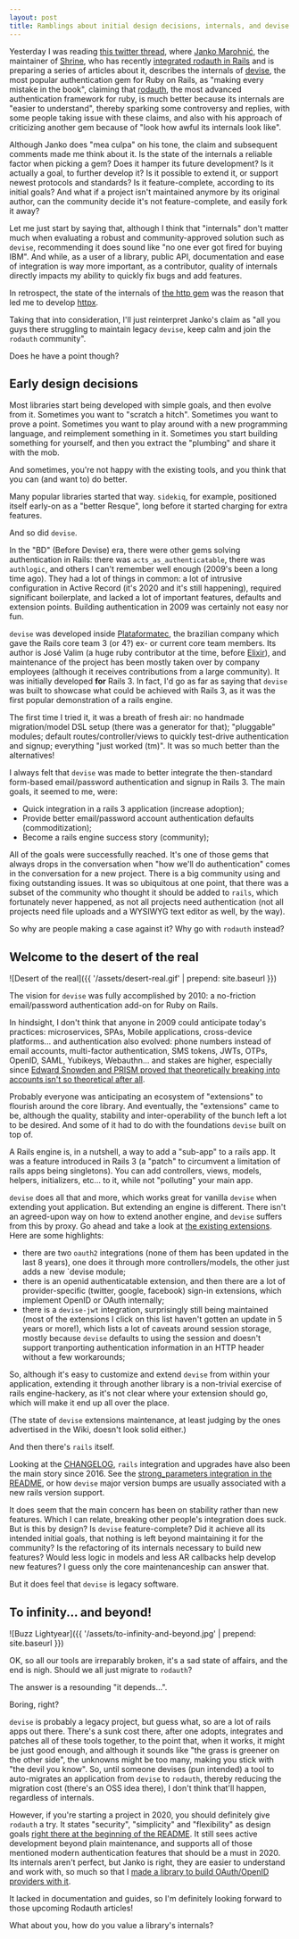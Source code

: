 ```yaml
---
layout: post
title: Ramblings about initial design decisions, internals, and devise
---
```


Yesterday I was reading [this twitter thread](https://twitter.com/jankomarohnic/status/1286640026588151808), where [Janko Marohnić](https://twitter.com/jankomarohnic), the maintainer of [Shrine](https://github.com/shrinerb/shrine), who has recently [integrated rodauth in Rails](https://github.com/janko/rodauth-rails) and is preparing a series of articles about it, describes the internals of [devise](https://github.com/heartcombo/devise), the most popular authentication gem for Ruby on Rails, as "making every mistake in the book", claiming that [rodauth](https://github.com/jeremyevans/rodauth), the most advanced authentication framework for ruby, is much better because its internals are "easier to understand", thereby sparking some controversy and replies, with some people taking issue with these claims, and also with his approach of criticizing another gem because of "look how awful its internals look like".


Although Janko does "mea culpa" on his tone, the claim and subsequent comments made me think about it. Is the state of the internals a reliable factor when picking a gem? Does it hamper its future development? Is it actually a goal, to further develop it?  Is it possible to extend it, or support newest protocols and standards? Is it feature-complete, according to its initial goals? And what if a project isn't maintained anymore by its original author, can the community decide it's not feature-complete, and easily fork it away?


Let me just start by saying that, although I think that "internals" don't matter much when evaluating a robust and community-approved solution such as `devise`, recommending it does sound like "no one ever got fired for buying IBM". And while, as a user of a library, public API, documentation and ease of integration is way more important, as a contributor, quality of internals directly impacts my ability to quickly fix bugs and add features.


In retrospect, the state of the internals of [the http gem](https://github.com/httprb/http) was the reason that led me to develop [httpx](https://gitlab.com/honeyryderchuck/httpx).


Taking that into consideration, I'll just reinterpret Janko's claim as "all you guys there struggling to maintain legacy `devise`, keep calm and join the `rodauth` community".


Does he have a point though?


## Early design decisions


Most libraries start being developed with simple goals, and then evolve from it. Sometimes you want to "scratch a hitch". Sometimes you want to prove a point. Sometimes you want to play around with a new programming language, and reimplement something in it. Sometimes you start building something for yourself, and then you extract the "plumbing" and share it with the mob.

And sometimes, you're not happy with the existing tools, and you think that you can (and want to) do better.

Many popular libraries started that way. `sidekiq`, for example, positioned itself early-on as a "better Resque", long before it started charging for extra features.

And so did `devise`.

In the "BD" (Before Devise) era, there were other gems solving authentication in Rails: there was `acts_as_authenticatable`, there was `authlogic`, and others I can't remember well enough (2009's been a long time ago). They had a lot of things in common: a lot of intrusive configuration in Active Record (it's 2020 and it's still happening), required significant boilerplate, and lacked a lot of important features, defaults and extension points. Building authentication in 2009 was certainly not easy nor fun.


`devise` was developed inside [Plataformatec](https://www.plataformatec.com/), the brazilian company which gave the Rails core team 3 (or 4?) ex- or current core team members. Its author is José Valim (a huge ruby contributor at the time, before [Elixir](https://elixir-lang.org/)), and maintenance of the project has been mostly taken over by company employees (although it receives contributions from a large community). It was initially developed **for** Rails 3. In fact, I'd go as far as saying that `devise` was built to showcase what could be achieved with Rails 3, as it was the first popular demonstration of a rails engine.


The first time I tried it, it was a breath of fresh air: no handmade migration/model DSL setup (there was a generator for that); "pluggable" modules; default routes/controller/views to quickly test-drive authentication and signup; everything "just worked (tm)". It was so much better than the alternatives!


I always felt that `devise` was made to better integrate the then-standard form-based email/password authentication and signup in Rails 3. The main goals, it seemed to me, were:

* Quick integration in a rails 3 application (increase adoption);
* Provide better email/password account authentication defaults (commoditization);
* Become a rails engine success story (community);

All of the goals were successfully reached. It's one of those gems that always drops in the conversation when "how we'll do authentication" comes in the conversation for a new project. There is a big community using and fixing outstanding issues. It was so ubiquitous at one point, that there was a subset of the community who thought it should be added to `rails`, which fortunately never happened, as not all projects need authentication (not all projects need file uploads and a WYSIWYG text editor as well, by the way).


So why are people making a case against it? Why go with `rodauth` instead?

## Welcome to the desert of the real

![Desert of the real]({{ '/assets/desert-real.gif' | prepend: site.baseurl }})


The vision for `devise` was fully accomplished by 2010: a no-friction email/password authentication add-on for Ruby on Rails. 

In hindsight, I don't think that anyone in 2009 could anticipate today's practices: microservices, SPAs, Mobile applications, cross-device platforms... and authentication also evolved: phone numbers instead of email accounts, multi-factor authentication, SMS tokens, JWTs, OTPs, OpenID, SAML, Yubikeys, Webauthn... and stakes are higher, especially since [Edward Snowden and PRISM proved that theoretically breaking into accounts isn't so theoretical after all](https://en.wikipedia.org/wiki/PRISM_%28surveillance_program%29).


Probably everyone was anticipating an ecosystem of "extensions" to flourish around the core library. And eventually, the "extensions" came to be, although the quality, stability and inter-operability of the bunch left a lot to be desired. And some of it had to do with the foundations `devise` built on top of.




A Rails engine is, in a nutshell, a way to add a "sub-app" to a rails app. It was a feature introduced in Rails 3 (a "patch" to circumvent a limitation of rails apps being singletons). You can add controllers, views, models, helpers, initializers, etc... to it, while not "polluting" your main app.

`devise` does all that and more, which works great for vanilla `devise` when extending yout application. But extending an engine is different. There isn't an agreed-upon way on how to extend another engine, and `devise` suffers from this by proxy. Go ahead and take a look at [the existing extensions](https://github.com/heartcombo/devise/wiki/Extensions). Here are some highlights:

* there are two `oauth2` integrations (none of them has been updated in the last 8 years), one does it through more controllers/models, the other just adds a new `devise module;
* there is an openid authenticatable extension, and then there are a lot of provider-specific (twitter, google, facebook) sign-in extensions, which implement OpenID or OAuth internally;
* there is a `devise-jwt` integration, surprisingly still being maintained (most of the extensions I click on this list haven't gotten an update in 5 years or more!), which lists a lot of caveats around session storage, mostly because `devise` defaults to using the session and doesn't support tranporting authentication information in an HTTP header without a few workarounds;


So, although it's easy to customize and extend `devise` from within your application, extending it through another library is a non-trivial exercise of rails engine-hackery, as it's not clear where your extension should go, which will make it end up all over the place.


(The state of `devise` extensions maintenance, at least judging by the ones advertised in the Wiki, doesn't look solid either.)

And then there's `rails` itself.

Looking at the [CHANGELOG](https://github.com/heartcombo/devise/blob/master/CHANGELOG.md), `rails` integration and upgrades have also been the main story since 2016. See the [strong_parameters integration in the README](https://github.com/heartcombo/devise#strong-parameters), or how `devise` major version bumps are usually associated with a new rails version support.


 It does seem that the main concern has been on stability rather than new features. Which I can relate, breaking other people's integration does suck. But is this by design? Is `devise` feature-complete? Did it achieve all its intended initial goals, that nothing is left beyond maintaining it for the community? Is the refactoring of its internals necessary to build new features? Would less logic in models and less AR callbacks help develop new features? I guess only the core maintenanceship can answer that.


But it does feel that `devise` is legacy software. 


## To infinity... and beyond!



![Buzz Lightyear]({{ '/assets/to-infinity-and-beyond.jpg' | prepend: site.baseurl }})



OK, so all our tools are irreparably broken, it's a sad state of affairs, and the end is nigh. Should we all just migrate to `rodauth`?


The answer is a resounding "it depends...".

Boring, right?


`devise` is probably a legacy project, but guess what, so are a lot of rails apps out there. There's a sunk cost there, after one adopts, integrates and patches all of these tools together, to the point that, when it works, it might be just good enough, and although it sounds like "the grass is greener on the other side", the unknowns might be too many, making you stick with "the devil you know". So, until someone devises (pun intended) a tool to auto-migrates an application from `devise` to `rodauth`, thereby reducing the migration cost (there's an OSS idea there), I don't think that'll happen, regardless of internals.


However, if you're starting a project in 2020, you should definitely give `rodauth` a try. It states "security", "simplicity" and "flexibility" as design goals [right there at the beginning of the README](https://github.com/jeremyevans/rodauth#design-goals-). It still sees active development beyond plain maintenance, and supports all of those mentioned modern authentication features that should be a must in 2020. Its internals aren't perfect, but Janko is right, they are easier to understand and work with, so much so that I [made a library to build OAuth/OpenID providers with it](https://gitlab.com/honeyryderchuck/rodauth-oauth/).


It lacked in documentation and guides, so I'm definitely looking forward to those upcoming Rodauth articles!


What about you, how do you value a library's internals?
